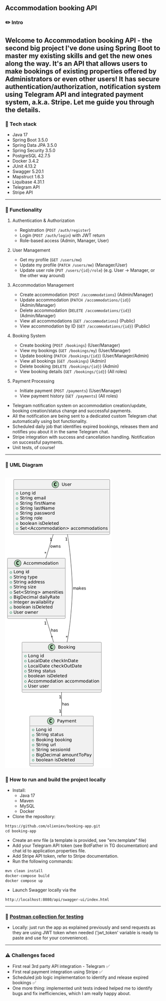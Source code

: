 ## Accommodation booking API

### ✏️ Intro
Welcome to Accommodation booking API - the second big project I've done using Spring Boot to master my existing skills and get the new ones along the way. 
It's an API that allows users to make bookings of existing properties offered by Administrators or even other users! It has secure authentication/authorization, notification system using Telegram API and integrated payment system, a.k.a. Stripe.
Let me guide you through the details.
---
### 📡 Tech stack
- Java 17
- Spring Boot 3.5.0
- Spring Data JPA 3.5.0
- Spring Security 3.5.0
- PostgreSQL 42.7.5
- Docker 3.4.2
- JUnit 4.13.2
- Swagger 5.20.1
- Mapstruct 1.6.3
- Liquibase 4.31.1
- Telegram API
- Stripe API
---
### 🧨 Functionality
1. Authentication & Authorization
    - Registration (`POST /auth/register`)
    - Login (`POST /auth/login`) with JWT return
    - Role-based access (Admin, Manager, User)

2. User Management
    - Get my profile (`GET /users/me`)
    - Update my profile (`PATCH /users/me`) (Manager/User)
    - Update user role (`PUT /users/{id}/role`) (e.g. User -> Manager, or the other way around)

3. Accommodation Management
    - Create accommodation (`POST /accommodations`) (Admin/Manager)
    - Update accommodation (`PATCH /accommodations/{id}`) (Admin/Manager)
    - Delete accommodation (`DELETE /accommodations/{id}`) (Admin/Manager)
    - View all accommodations (`GET /accommodations`) (Public)
    - View accommodation by ID (`GET /accommodations/{id}`) (Public)

4. Booking System
    - Create booking (`POST /bookings`) (User/Manager)
    - View my bookings (`GET /bookings/my`) (User/Manager)
    - Update booking (`PATCH /bookings/{id}`) (User/Manager/Admin)
    - View all bookings (`GET /bookings`) (Admin)
    - Delete booking (`DELETE /bookings/{id}`) (Admin)
    - View booking details (`GET /bookings/{id}`) (All roles)

5. Payment Processing
    - Initiate payment (`POST /payments`) (User/Manager)
    - View payment history (`GET /payments`) (All roles)

- Telegram notification system on accommodation creation/update, booking creation/status change and successful payments.
- All the notification are being sent to a dedicated custom Telegram chat automatically using bot functionality.
- Scheduled daily job that identifies expired bookings, releases them and notifies you about it in the same Telegram chat.
- Stripe integration with success and cancellation handling. Notification on successful payments.  
- Unit tests, of course!
---
### 🔬 UML Diagram
![Class Diagram](uml.png)
---
### 🔧 How to run and build the project locally
- Install:
    - Java 17
    - Maven
    - MySQL
    - Docker
- Clone the repository:
```
https://github.com/olieniev/booking-app.git
cd booking-app
```
- Create an env file (a template is provided, see "env.template" file)
- Add your Telegram API token (see BotFather in TG documentation) and chat id to application.properties file.
- Add Stripe API token, refer to Stripe documentation.
- Run the following commands:
```
mvn clean install
docker-compose build
docker compose up
```
- Launch Swagger locally via the
```
http://localhost:8080/api/swagger-ui/index.html 
```
---
### 🧪 [Postman collection for testing](https://postman.co/workspace/My-Workspace~b74e25ab-645c-4949-88aa-7fad3466af15/collection/11850098-5677ca67-c85b-4c5b-85ba-250961c0b68c?action=share&creator=11850098)
- Locally: just run the app as explained previously and send requests as they are using JWT token when needed ('jwt_token' variable is ready to paste and use for your convenience).
---
### ⚠️ Challenges faced
- First real 3rd party API integration - Telegram ✅
- First real payment integration using Stripe ✅
- Scheduled job logic implementation to identify and release expired bookings ✅
- One more thing: implemented unit tests indeed helped me to identify bugs and fix inefficiencies, which I am really happy about.